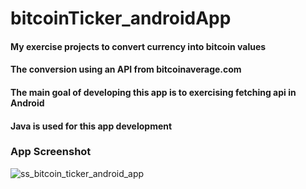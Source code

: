 # bitcoinTicker_androidApp
#### My exercise projects to convert currency into bitcoin values
#### The conversion using an API from bitcoinaverage.com
#### The main goal of developing this app is to exercising fetching api in Android
#### Java is used for this app development

### App Screenshot
![ss_bitcoin_ticker_android_app](https://user-images.githubusercontent.com/32861143/51814293-41520a80-22ed-11e9-80ef-7610e181b5de.png)
